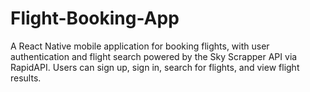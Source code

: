 # Flight-Booking-App
A React Native mobile application for booking flights, with user authentication and flight search powered by the Sky Scrapper API via RapidAPI. Users can sign up, sign in, search for flights, and view flight results.
